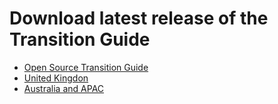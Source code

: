 # Download latest release of the Transition Guide

* [Open Source Transition Guide](https://github.com/AshtonDavis/open-source-transition-resources/raw/main/releases/transgender-resources.pdf)
* [United Kingdon](https://github.com/AshtonDavis/open-source-transition-resources/raw/main/releases/uk-transgender-resources.pdf)
* [Australia and APAC](https://github.com/AshtonDavis/open-source-transition-resources/raw/main/releases/apac-transgender-resources.pdf)
